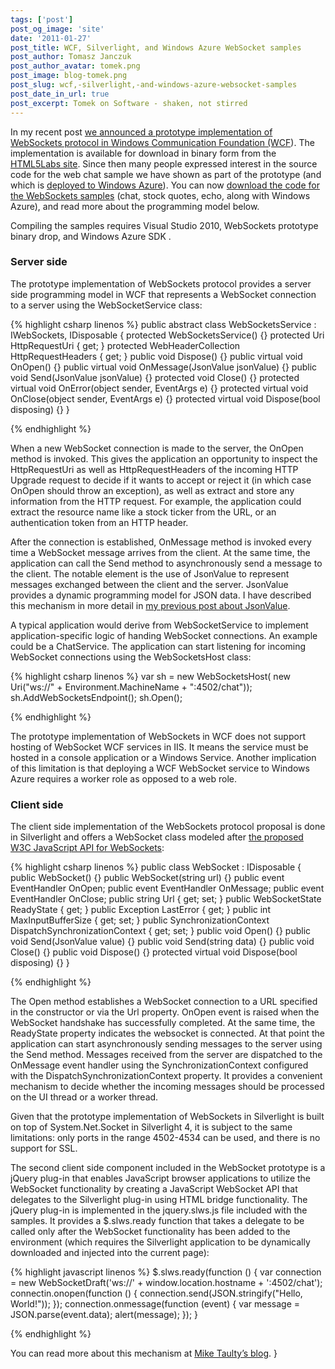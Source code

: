 ```yaml
---
tags: ['post']
post_og_image: 'site'
date: '2011-01-27'  
post_title: WCF, Silverlight, and Windows Azure WebSocket samples
post_author: Tomasz Janczuk
post_author_avatar: tomek.png
post_image: blog-tomek.png
post_slug: wcf,-silverlight,-and-windows-azure-websocket-samples
post_date_in_url: true
post_excerpt: Tomek on Software - shaken, not stirred
---
```





In my recent post [we announced a prototype implementation of WebSockets protocol in Windows Communication Foundation (WCF](http://tomasz.janczuk.org/2010/12/websockets-wcf-service-silverlight-and.html)). The implementation is available for download in binary form from the [HTML5Labs site](http://html5labs.interoperabilitybridges.com/prototypes/available-for-download/websockets). Since then many people expressed interest in the source code for the web chat sample we have shown as part of the prototype (and which is [deployed to Windows Azure](http://html5labs.cloudapp.net/WebSockets/ChatDemo/wsdemo.html)). You can now [download the code for the WebSockets samples](http://janczuk.org/code/samples/websocketssamples.zip) (chat, stock quotes, echo, along with Windows Azure), and read more about the programming model below.   

Compiling the samples requires Visual Studio 2010, WebSockets prototype binary drop, and Windows Azure SDK .  

### Server side  

The prototype implementation of WebSockets protocol provides a server side programming model in WCF that represents a WebSocket connection to a server using the WebSocketService class:

{% highlight csharp linenos %}
public abstract class WebSocketsService : IWebSockets, IDisposable
{
    protected WebSocketsService() {}
    protected Uri HttpRequestUri { get; }
    protected WebHeaderCollection HttpRequestHeaders { get; }
    public void Dispose() {}
    public virtual void OnOpen() {}
    public virtual void OnMessage(JsonValue jsonValue) {}
    public void Send(JsonValue jsonValue) {}
    protected void Close() {}
    protected virtual void OnError(object sender, EventArgs e) {}
    protected virtual void OnClose(object sender, EventArgs e) {}
    protected virtual void Dispose(bool disposing) {}
}

{% endhighlight %}



When a new WebSocket connection is made to the server, the OnOpen method is invoked. This gives the application an opportunity to inspect the HttpRequestUri as well as HttpRequestHeaders of the incoming HTTP Upgrade request to decide if it wants to accept or reject it (in which case OnOpen should throw an exception), as well as extract and store any information from the HTTP request. For example, the application could extract the resource name like a stock ticker from the URL, or an authentication token from an HTTP header. 

After the connection is established, OnMessage method is invoked every time a WebSocket message arrives from the client. At the same time, the application can call the Send method to asynchronously send a message to the client. The notable element is the use of JsonValue to represent messages exchanged between the client and the server. JsonValue provides a dynamic programming model for JSON data. I have described this mechanism in more detail in [my previous post about JsonValue](http://tomasz.janczuk.org/2010/10/wcf-support-for-jquery-on.html). 

A typical application would derive from WebSocketService to implement application-specific logic of handing WebSocket connections. An example could be a ChatService. The application can start listening for incoming WebSocket connections using the WebSocketsHost class: 

{% highlight csharp linenos %}
var sh = new WebSocketsHost<ChatService>(
    new Uri("ws://" + Environment.MachineName + ":4502/chat"));
sh.AddWebSocketsEndpoint();
sh.Open();

{% endhighlight %}



The prototype implementation of WebSockets in WCF does not support hosting of WebSocket WCF services in IIS. It means the service must be hosted in a console application or a Windows Service. Another implication of this limitation is that deploying a WCF WebSocket service to Windows Azure requires a worker role as opposed to a web role. 

### Client side

The client side implementation of the WebSockets protocol proposal is done in Silverlight and offers a WebSocket class modeled after [the proposed W3C JavaScript API for WebSockets](http://www.w3.org/TR/websockets/):

{% highlight csharp linenos %}
public class WebSocket : IDisposable
{
    public WebSocket() {}
    public WebSocket(string url) {}
    public event EventHandler<EventArgs> OnOpen;
    public event EventHandler<WebSocketEventArgs> OnMessage;
    public event EventHandler<EventArgs> OnClose;
    public string Url { get; set; }
    public WebSocketState ReadyState { get; }
    public Exception LastError { get; }
    public int MaxInputBufferSize { get; set; }
    public SynchronizationContext DispatchSynchronizationContext { get; set; }
    public void Open() {}
    public void Send(JsonValue value) {}
    public void Send(string data) {}
    public void Close() {}
    public void Dispose() {}
    protected virtual void Dispose(bool disposing) {}
}

{% endhighlight %}



The Open method establishes a WebSocket connection to a URL specified in the constructor or via the Url property. OnOpen event is raised when the WebSocket handshake has successfully completed. At the same time, the ReadyState property indicates the websocket is connected. At that point the application can start asynchronously sending messages to the server using the Send method. Messages received from the server are dispatched to the OnMessage event handler using the SynchronizationContext configured with the DispatchSynchronizationContext property. It provides a convenient mechanism to decide whether the incoming messages should be processed on the UI thread or a worker thread. 

Given that the prototype implementation of WebSockets in Silverlight is built on top of System.Net.Socket in Silverlight 4, it is subject to the same limitations: only ports in the range 4502-4534 can be used, and there is no support for SSL. 

The second client side component included in the WebSocket prototype is a jQuery plug-in that enables JavaScript browser applications to utilize the WebSocket functionality by creating a JavaScript WebSocket API that delegates to the Silverlight plug-in using HTML bridge functionality. The jQuery plug-in is implemented in the jquery.slws.js file included with the samples. It provides a $.slws.ready function that takes a delegate to be called only after the WebSocket functionality has been added to the environment (which requires the Silverlight application to be dynamically downloaded and injected into the current page):

{% highlight javascript linenos %}
$.slws.ready(function () {
    var connection = new WebSocketDraft('ws://' + window.location.hostname + ':4502/chat');
    connectin.onopen(function () {
        connection.send(JSON.stringify("Hello, World!"));
    });
    connection.onmessage(function (event) {
         var message = JSON.parse(event.data);
        alert(message);
    });
}

{% endhighlight %}



You can read more about this mechanism at [Mike Taulty’s blog](http://mtaulty.com/CommunityServer/blogs/mike_taultys_blog/archive/2010/07/27/silverlight-and-websockets.aspx).   }
